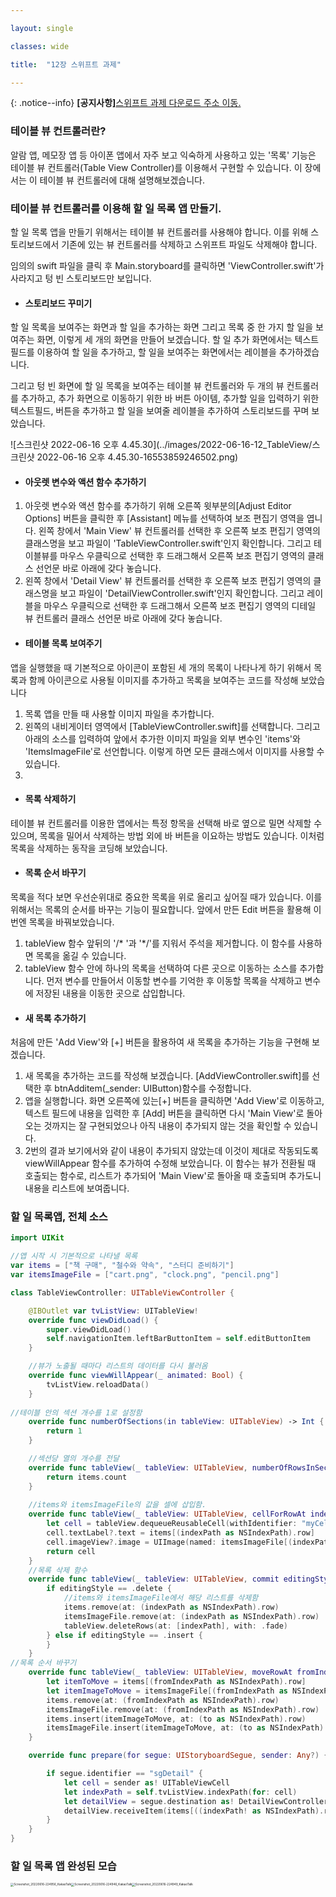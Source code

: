 ```yaml
---

layout: single

classes: wide 

title:  "12장 스위프트 과제"

---
```


{: .notice--info} **[공지사항]**[스위프트 과제 다운로드 주소 이동.](https://github.com/mingyu16001/MobileSwift)

### 테이블 뷰 컨트롤러란?

알람 앱, 메모장 앱 등 아이폰 앱에서 자주 보고 익숙하게 사용하고 있는 '목록' 기능은 테이블 뷰 컨트롤러(Table View Controller)를 이용해서 구현할 수 있습니다. 이 장에서는 이 테이블 뷰 컨트롤러에 대해 설명해보겠습니다.



### 테이블 뷰 컨트롤러를 이용해 할 일 목록 앱 만들기.

할 일 목록 앱을 만들기 위해서는 테이블 뷰 컨트롤러를 사용해야 합니다. 이를 위해 스토리보드에서 기존에 있는 뷰 컨트롤러를 삭제하고 스위프트 파일도 삭제해야 합니다.

임의의 swift 파일을 클릭 후 Main.storyboard를 클릭하면 'ViewController.swift'가 사라지고 텅 빈 스토리보드만 보입니다.



- #### 스토리보드 꾸미기

할 일 목록을 보여주는 화면과 할 일을 추가하는 화면 그리고 목록 중 한 가지 할 일을 보여주는 화면, 이렇게 세 개의 화면을 만들어 보겠습니다. 할 일 추가 화면에서는 텍스트 필드를 이용하여 할 일을 추가하고, 할 일을 보여주는 화면에서는 레이블을 추가하겠습니다.

그리고 텅 빈 화면에 할 일 목록을 보여주는 테이블 뷰 컨트롤러와 두 개의 뷰 컨트롤러를 추가하고, 추가 화면으로 이동하기 위한 바 버튼 아이템, 추가할 일을 입력하기 위한 텍스트필드, 버튼을 추가하고 할 일을 보여줄 레이블을 추가하여 스토리보드를 꾸며 보았습니다.

![스크린샷 2022-06-16 오후 4.45.30](../images/2022-06-16-12_TableView/스크린샷 2022-06-16 오후 4.45.30-16553859246502.png)



- #### 아웃렛 변수와 액션 함수 추가하기

1. 아웃렛 변수와 액션 함수를 추가하기 위해 오른쪽 윗부분의[Adjust Editor Options] 버튼을 클릭한 후 [Assistant] 메뉴를 선택하여 보조 편집기 영역을 엽니다. 왼쪽 창에서 'Main View' 뷰 컨트롤러를 선택한 후 오른쪽 보조 편집기 영역의 클래스명을 보고 파일이 'TableViewController.swift'인지 확인합니다. 그리고 테이블뷰를 마우스 우클릭으로 선택한 후 드래그해서 오른쪽 보조 편집기 영역의 클래스 선언문 바로 아래에 갖다 놓습니다.
2. 왼쪽 창에서 'Detail View' 뷰 컨트롤러를 선택한 후 오른쪽 보조 편집기 영역의 클래스명을 보고 파일이 'DetailViewController.swift'인지 확인합니다. 그리고 레이블을 마우스 우클릭으로 선택한 후 드래그해서 오른쪽 보조 편집기 영역의 디테일 뷰 컨트롤러 클래스 선언문 바로 아래에 갖다 놓습니다.



- #### 테이블 목록 보여주기

앱을 실행했을 때 기본적으로 아이콘이 포함된 세 개의 목록이 나타나게 하기 위해서 목록과 함께 아이콘으로 사용될 이미지를 추가하고 목록을 보여주는 코드를 작성해 보았습니다

1. 목록 앱을 만들 때 사용할 이미지 파일을 추가합니다.
2. 왼쪽의 내비게이터 영역에서 [TableViewController.swift]를 선택합니다. 그리고 아래의 소스를 입력하여 앞에서 추가한 이미지 파일을 외부 변수인 'items'와 'ItemsImageFile'로 선언합니다. 이렇게 하면 모든 클래스에서 이미지를  사용할 수 있습니다.
3. 



- #### 목록 삭제하기

테이블 뷰 컨트롤러를 이용한 앱에서는 특정 항목을 선택해 바로 옆으로 밀면 삭제할 수 있으며, 목록을 밀어서 삭제하는 방법 외에 바 버튼을 이요하는 방법도 있습니다. 이처럼 목록을 삭제하는 동작을 코딩해 보았습니다.



- #### 목록 순서 바꾸기

목록을 적다 보면 우선순위대로 중요한 목록을 위로 올리고 싶어질 때가 있습니다. 이를 위해서는 목록의 순서를 바꾸는 기능이 필요합니다. 앞에서 만든 Edit 버튼을 활용해 이번엔 목록을 바꿔보았습니다.

1. tableView 함수 앞뒤의 '/* '과 '*/'를 지워서 주석을 제거합니다. 이 함수를 사용하면 목록을 옮길 수 있습니다.
2. tableView 함수 안에 하나의 목록을 선택하여 다른 곳으로 이동하는 소스를 추가합니다. 먼저 변수를 만들어서 이동할 변수를 기억한 후 이동할 목록을 삭제하고 변수에 저장된 내용을 이동한 곳으로 삽입합니다.



- #### 새 목록 추가하기

처음에 만든 'Add View'와 [+] 버튼을 활용하여 새 목록을 추가하는 기능을 구현해 보겠습니다.

1. 새 목록을 추가하는 코드를 작성해 보겠습니다. [AddViewController.swift]를 선택한 후 btnAdditem(_sender: UIButton)함수를 수정합니다.
2. 앱을 실행합니다. 화면 오른쪽에 있는[+] 버튼을 클릭하면 'Add View'로 이동하고, 텍스트 필드에 내용을 입력한 후 [Add] 버튼을 클릭하면 다시 'Main View'로 돌아오는 것까지는 잘 구현되었으나 아직 내용이 추가되지 않는 것을 확인할 수 있습니다.
3. 2번의 결과 보기에서와 같이 내용이 추가되지 않았는데 이것이 제대로 작동되도록 viewWillAppear 함수를 추가하여 수정해 보았습니다. 이 함수는 뷰가 전환될 때 호출되는 함수로, 리스트가 추가되어 'Main View'로 돌아올 때 호출되며 추가도니 내용을 리스트에 보여줍니다.





### 할 일 목록앱, 전체 소스

```swift
import UIKit

//앱 시작 시 기본적으로 나타낼 목록
var items = ["책 구매", "철수와 약속", "스터디 준비하기"]
var itemsImageFile = ["cart.png", "clock.png", "pencil.png"]

class TableViewController: UITableViewController {

    @IBOutlet var tvListView: UITableView!
    override func viewDidLoad() {
        super.viewDidLoad()
        self.navigationItem.leftBarButtonItem = self.editButtonItem
    }

    //뷰가 노출될 때마다 리스트의 데이터를 다시 불러옴
    override func viewWillAppear(_ animated: Bool) {
        tvListView.reloadData()
    }
    
//테이블 안의 섹션 개수를 1로 설정함
    override func numberOfSections(in tableView: UITableView) -> Int {
        return 1
    }

    //섹션당 열의 개수를 전달
    override func tableView(_ tableView: UITableView, numberOfRowsInSection section: Int) -> Int {
        return items.count
    }
    
    //items와 itemsImageFile의 값을 셀에 삽입함.
    override func tableView(_ tableView: UITableView, cellForRowAt indexPath: IndexPath) -> UITableViewCell {
        let cell = tableView.dequeueReusableCell(withIdentifier: "myCell", for: indexPath)
        cell.textLabel?.text = items[(indexPath as NSIndexPath).row]
        cell.imageView?.image = UIImage(named: itemsImageFile[(indexPath as NSIndexPath).row])
        return cell
    }
	//목록 삭제 함수
    override func tableView(_ tableView: UITableView, commit editingStyle: UITableViewCell.EditingStyle, forRowAt indexPath: IndexPath) {
        if editingStyle == .delete {
            //items와 itemsImageFile에서 해당 리스트를 삭제함
            items.remove(at: (indexPath as NSIndexPath).row)
            itemsImageFile.remove(at: (indexPath as NSIndexPath).row)
            tableView.deleteRows(at: [indexPath], with: .fade)
        } else if editingStyle == .insert {
        }    
    }
//목록 순서 바꾸기
    override func tableView(_ tableView: UITableView, moveRowAt fromIndexPath: IndexPath, to: IndexPath) {
        let itemToMove = items[(fromIndexPath as NSIndexPath).row]
        let itemImageToMove = itemsImageFile[(fromIndexPath as NSIndexPath).row]
        items.remove(at: (fromIndexPath as NSIndexPath).row)
        itemsImageFile.remove(at: (fromIndexPath as NSIndexPath).row)
        items.insert(itemImageToMove, at: (to as NSIndexPath).row)
        itemsImageFile.insert(itemImageToMove, at: (to as NSIndexPath).row)
    }

    override func prepare(for segue: UIStoryboardSegue, sender: Any?) {

        if segue.identifier == "sgDetail" {
            let cell = sender as! UITableViewCell
            let indexPath = self.tvListView.indexPath(for: cell)
            let detailView = segue.destination as! DetailViewController
            detailView.receiveItem(items[((indexPath! as NSIndexPath).row)])
        }
    }
}
```



### 할 일 목록 앱 완성된 모습

<img src="../images/2022-06-16-12_TableView/Screenshot_20220616-224956_KakaoTalk.jpg" alt="Screenshot_20220616-224956_KakaoTalk" style="zoom: 33%;" /><img src="../images/2022-06-16-12_TableView/Screenshot_20220616-224946_KakaoTalk.jpg" alt="Screenshot_20220616-224946_KakaoTalk" style="zoom: 33%;" /><img src="../images/2022-06-16-12_TableView/Screenshot_20220616-224949_KakaoTalk.jpg" alt="Screenshot_20220616-224949_KakaoTalk" style="zoom: 33%;" />
